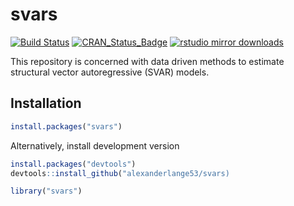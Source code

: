 svars
=====

[![Build Status](https://travis-ci.org/alexanderlange53/svars.svg?branch=master)](https://travis-ci.org/alexanderlange53/svars) [![CRAN\_Status\_Badge](http://www.r-pkg.org/badges/version/svars)](http://cran.r-project.org/package=svars) [![rstudio mirror downloads](http://cranlogs.r-pkg.org/badges/grand-total/svars)](https://github.com/metacran/cranlogs.app)

This repository is concerned with data driven methods to estimate structural vector autoregressive (SVAR)
models.  

## Installation


```r
install.packages("svars")
```

Alternatively, install development version


```r
install.packages("devtools")
devtools::install_github("alexanderlange53/svars)
```


```r
library("svars")
```

